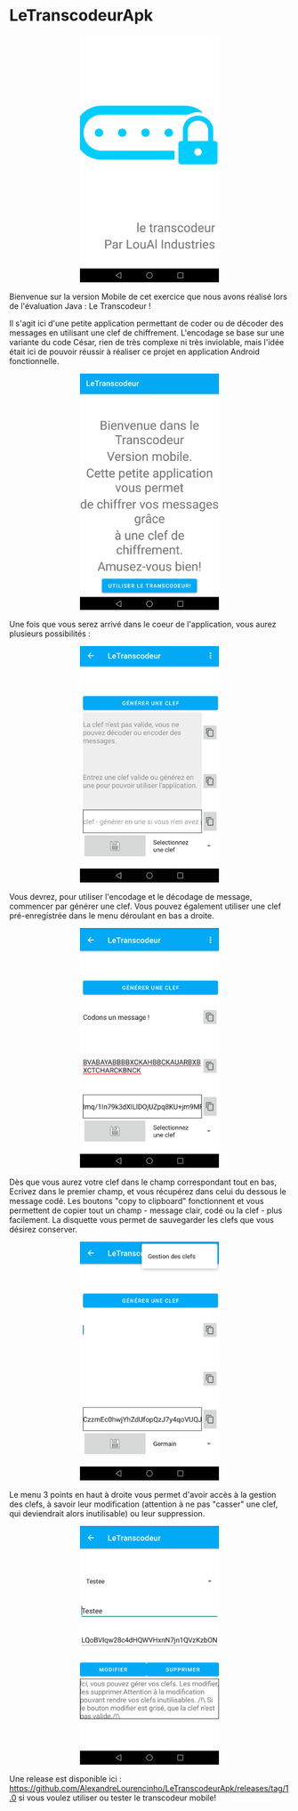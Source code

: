 # LeTranscodeurApk
<p align="center">
<img src = https://github.com/AlexandreLourencinho/LeTranscodeurApk/blob/master/images/img1.png width=250 ></p>
Bienvenue sur la version Mobile de cet exercice que nous avons réalisé lors de l'évaluation Java : 
Le Transcodeur !
 
 Il s'agit ici d'une petite application permettant de coder ou de décoder des messages en utilisant une clef de chiffrement.
 L'encodage se base sur une variante du code César, rien de très complexe ni très inviolable, mais l'idée était ici de pouvoir réussir 
 à réaliser ce projet en application Android fonctionnelle.
 
 <p align="center">
 <img src = https://github.com/AlexandreLourencinho/LeTranscodeurApk/blob/master/images/img2.png width=250 ></p>
Une fois que vous serez arrivé dans le coeur de l'application, vous aurez plusieurs possibilités : 
 <p align="center">
<img src = https://github.com/AlexandreLourencinho/LeTranscodeurApk/blob/master/images/img3.png width=250 ></p>
Vous devrez, pour utiliser l'encodage et le décodage de message, commencer par générer une clef. Vous pouvez également utiliser une clef pré-enregistrée dans le menu déroulant en bas a droite.

  <p align="center">
<img src = https://github.com/AlexandreLourencinho/LeTranscodeurApk/blob/master/images/img4.png width=250 ></p>
Dès que vous aurez votre clef dans le champ correspondant tout en bas, Ecrivez dans le premier champ, et vous récupérez dans celui du dessous le message codé.
Les boutons "copy to clipboard" fonctionnent et vous permettent de copier tout un champ - message clair, codé ou la clef - plus facilement. La disquette vous permet de sauvegarder les clefs que vous désirez conserver.

   <p align="center">
<img src = https://github.com/AlexandreLourencinho/LeTranscodeurApk/blob/master/images/img5.png width=250 ></p>
Le menu 3 points en haut à droite vous permet d'avoir accès à la gestion des clefs, à savoir leur modification (attention à ne pas "casser" une clef, qui deviendrait alors inutilisable) ou leur suppression.

<p align="center">
<img src = https://github.com/AlexandreLourencinho/LeTranscodeurApk/blob/master/images/img6.png width=250 ></p>


Une release est disponible ici : 
https://github.com/AlexandreLourencinho/LeTranscodeurApk/releases/tag/1.0
si vous voulez utiliser ou tester le transcodeur mobile!
